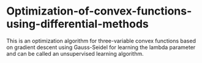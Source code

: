 # Optimization-of-convex-functions-using-differential-methods
 This is an optimization algorithm for three-variable convex functions based on gradient descent using Gauss-Seidel for learning the lambda parameter and can be called an unsupervised learning algorithm.
